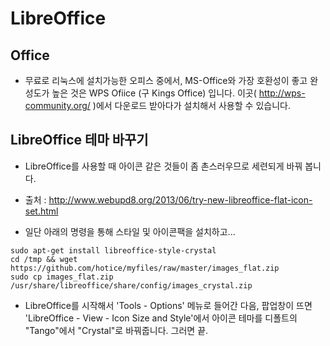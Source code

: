 
# LibreOffice

## Office

* 무료로 리눅스에 설치가능한 오피스 중에서, MS-Office와 가장 호환성이 좋고 완성도가 높은 것은 WPS Ofiice (구 Kings Office) 입니다.  이곳( http://wps-community.org/ )에서 다운로드 받아다가 설치해서 사용할 수 있습니다.



## LibreOffice 테마 바꾸기

* LibreOffice를 사용할 때 아이콘 같은 것들이 좀 촌스러우므로 세련되게 바꿔 봅니다.

* 출처 :  http://www.webupd8.org/2013/06/try-new-libreoffice-flat-icon-set.html

* 일단 아래의 명령을 통해 스타일 및 아이콘팩을 설치하고...

```
sudo apt-get install libreoffice-style-crystal
cd /tmp && wget https://github.com/hotice/myfiles/raw/master/images_flat.zip
sudo cp images_flat.zip /usr/share/libreoffice/share/config/images_crystal.zip
```

* LibreOffice를 시작해서 'Tools - Options' 메뉴로 들어간 다음, 팝업창이 뜨면 'LibreOffice - View - Icon Size and Style'에서 아이콘 테마를 디폴트의 "Tango"에서 "Crystal"로 바꿔줍니다.  그러면 끝.
